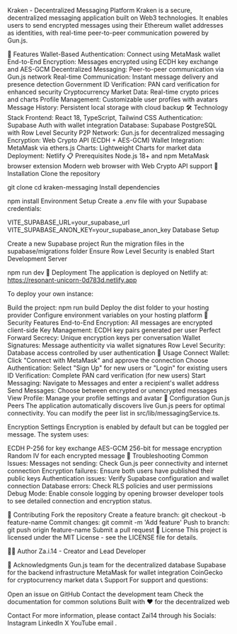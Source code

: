 Kraken - Decentralized Messaging Platform
Kraken is a secure, decentralized messaging application built on Web3 technologies. It enables users to send encrypted messages using their Ethereum wallet addresses as identities, with real-time peer-to-peer communication powered by Gun.js.

🚀 Features
Wallet-Based Authentication: Connect using MetaMask wallet
End-to-End Encryption: Messages encrypted using ECDH key exchange and AES-GCM
Decentralized Messaging: Peer-to-peer communication via Gun.js network
Real-time Communication: Instant message delivery and presence detection
Government ID Verification: PAN card verification for enhanced security
Cryptocurrency Market Data: Real-time crypto prices and charts
Profile Management: Customizable user profiles with avatars
Message History: Persistent local storage with cloud backup
🛠️ Technology Stack
Frontend: React 18, TypeScript, Tailwind CSS
Authentication: Supabase Auth with wallet integration
Database: Supabase PostgreSQL with Row Level Security
P2P Network: Gun.js for decentralized messaging
Encryption: Web Crypto API (ECDH + AES-GCM)
Wallet Integration: MetaMask via ethers.js
Charts: Lightweight Charts for market data
Deployment: Netlify
📋 Prerequisites
Node.js 18+ and npm
MetaMask browser extension
Modern web browser with Web Crypto API support
🔧 Installation
Clone the repository

git clone <repository-url>
cd kraken-messaging
Install dependencies

npm install
Environment Setup Create a .env file with your Supabase credentials:

VITE_SUPABASE_URL=your_supabase_url
VITE_SUPABASE_ANON_KEY=your_supabase_anon_key
Database Setup

Create a new Supabase project
Run the migration files in the supabase/migrations folder
Ensure Row Level Security is enabled
Start Development Server

npm run dev
🚀 Deployment
The application is deployed on Netlify at: https://resonant-unicorn-0d783d.netlify.app

To deploy your own instance:

Build the project: npm run build
Deploy the dist folder to your hosting provider
Configure environment variables on your hosting platform
🔐 Security Features
End-to-End Encryption: All messages are encrypted client-side
Key Management: ECDH key pairs generated per user
Perfect Forward Secrecy: Unique encryption keys per conversation
Wallet Signatures: Message authenticity via wallet signatures
Row Level Security: Database access controlled by user authentication
📱 Usage
Connect Wallet: Click "Connect with MetaMask" and approve the connection
Choose Authentication: Select "Sign Up" for new users or "Login" for existing users
ID Verification: Complete PAN card verification (for new users)
Start Messaging: Navigate to Messages and enter a recipient's wallet address
Send Messages: Choose between encrypted or unencrypted messages
View Profile: Manage your profile settings and avatar
🔧 Configuration
Gun.js Peers
The application automatically discovers live Gun.js peers for optimal connectivity. You can modify the peer list in src/lib/messagingService.ts.

Encryption Settings
Encryption is enabled by default but can be toggled per message. The system uses:

ECDH P-256 for key exchange
AES-GCM 256-bit for message encryption
Random IV for each encrypted message
🐛 Troubleshooting
Common Issues:
Messages not sending: Check Gun.js peer connectivity and internet connection
Encryption failures: Ensure both users have published their public keys
Authentication issues: Verify Supabase configuration and wallet connection
Database errors: Check RLS policies and user permissions
Debug Mode:
Enable console logging by opening browser developer tools to see detailed connection and encryption status.

🤝 Contributing
Fork the repository
Create a feature branch: git checkout -b feature-name
Commit changes: git commit -m 'Add feature'
Push to branch: git push origin feature-name
Submit a pull request
📄 License
This project is licensed under the MIT License - see the LICENSE file for details.

👨‍💻 Author
Za.i.14 - Creator and Lead Developer

🙏 Acknowledgments
Gun.js team for the decentralized database
Supabase for the backend infrastructure
MetaMask for wallet integration
CoinGecko for cryptocurrency market data
📞 Support
For support and questions:

Open an issue on GitHub
Contact the development team
Check the documentation for common solutions
Built with ❤️ for the decentralized web

Contact
For more information, please contact Zai14 through his Socials: Instagram LinkedIn X YouTube email .
